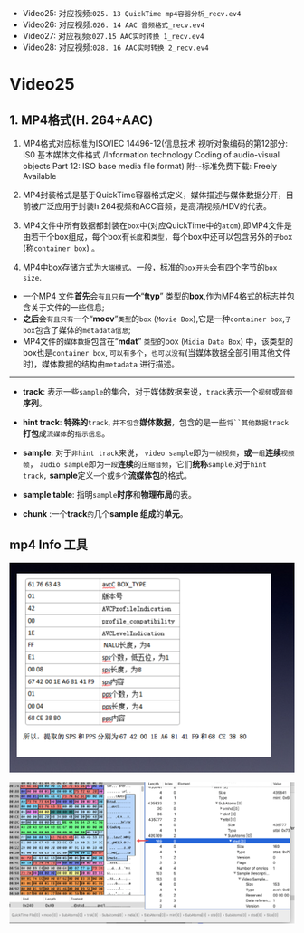 - Video25: 对应视频:`025. 13 QuickTime mp4容器分析_recv.ev4`
- Video26: 对应视频:`026. 14 AAC 音频格式_recv.ev4`
- Video27: 对应视频:`027.15 AAC实时转换 1_recv.ev4`
- Video28: 对应视频:`028. 16 AAC实时转换 2_recv.ev4`




# Video25

## 1.  MP4格式(H. 264+AAC)

1. MP4格式对应标准为ISO/IEC 14496-12(信息技术 视听对象编码的第12部分: IS0 基本媒体文件格式 /Information technology Coding of audio-visual objects Part 12: ISO base media file format) 附--标准免费下载: Freely Available

2. MP4封装格式是基于QuickTime容器格式定义，媒体描述与媒体数据分开，目前被广泛应用于封装h.264视频和ACC音频，是高清视频/HDV的代表。

3. MP4文件中所有数据都封装在`box`中(对应QuickTime中的`atom`),即MP4文件是由若干个box组成，每个box有`长度`和`类型`，每个box中还可以包含另外的`子bo`x (称`container box`) 。

4. MP4中box存储方式为`大端模式`。一般，标准的`box开头`会有四个字节的`box size`.

- 一个MP4 文件**首先**会`有且只有`**一个**“**ftyp**” 类型的**box**,作为MP4格式的标志并包含关于文件的一些信息;
- **之后**会`有且只有`一个“**moov**”`类型`的`box` (`Movie Box`),它是一种`container box`,`子box`包含了媒体的`metadata信息`;
- MP4文件的`媒体数据`包含在“**mdat**” `类型`的box (`Midia Data Box`) 中，该类型的box也是`container box`, `可以有多个`，`也可以没有`(当媒体数据全部引用其他文件时)，媒体数据的结构由`metadata` 进行描述。


---

- **track**: 表示一些`sample`的集合，对于媒体数据来说，`track`表示一个`视频`或`音频`**序列**。

- **hint track**: **特殊的**`track`, `并不包含`**媒体数据**，包含的是一些`将``其他数据track` **打包**成`流媒体`的`指示信息`。

- **sample**: 对于`非hint track`来说， `video sample`即为`一帧视频`，**或**`一组`**连续**`视频帧`， `audio sample`即为`一段`**连续**的`压缩音频`，它们**统称**`sample`.对于`hint track,` **sample**定义`一个`或`多个`**流媒体包**的格式。

- **sample table**:  指明`sample`**时序**和**物理布局**的表。

- **chunk** :一个**track**`的`几个**sample** **组成**的**单元**。


## mp4 Info 工具

![mp4aac001](images/mp4aac001.png)


![mp4aac002](images/mp4aac002.png)





